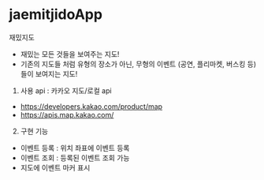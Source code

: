 # jaemitjidoApp

재밌지도
- 재밌는 모든 것들을 보여주는 지도!
- 기존의 지도들 처럼 유형의 장소가 아닌,
  무형의 이벤트 (공연, 플리마켓, 버스킹 등) 들이 보여지는 지도!

1. 사용 api : 카카오 지도/로컬 api
 - https://developers.kakao.com/product/map
 - https://apis.map.kakao.com/

2. 구현 기능 
 - 이벤트 등록 : 위치 좌표에 이벤트 등록
 - 이벤트 조회 : 등록된 이벤트 조회 가능 
 - 지도에 이벤트 마커 표시 
